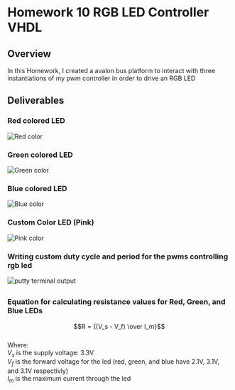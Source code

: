 # Homework 10 RGB LED Controller VHDL
## Overview
In this Homework, I created a avalon bus platform to interact with three instantiations of my pwm controller in order to drive an RGB LED
## Deliverables
### Red colored LED
![Red color](./assets/IanCrittenden_HW-10_5.jpg)
### Green colored LED
![Green color](./assets/IanCrittenden_HW-10_4.jpg)
### Blue colored LED
![Blue color](./assets/IanCrittenden_HW-10_3.jpg)
### Custom Color LED (Pink)
![Pink color](./assets/IanCrittenden_HW-10_2.jpg)
### Writing custom duty cycle and period for the pwms controlling rgb led
![putty terminal output](./assets/IanCrittenden_HW-10_1_SC.png)
## 
### Equation for calculating resistance values for Red, Green, and Blue LEDs
$$R = {(V_s - V_f) \over I_m}$$  
Where:  
$V_s$ is the supply voltage: 3.3V  
$V_f$ is the forward voltage for the led (red, green, and blue have 2.1V, 3.1V, and 3.1V respectivly)  
$I_m$ is the maximum current through the led  